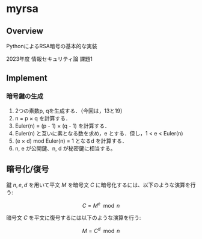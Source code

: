 # myrsa

## Overview

PythonによるRSA暗号の基本的な実装

2023年度 情報セキュリティ論 課題1

## Implement

### 暗号鍵の生成

 1. 2つの素数p, qを生成する．（今回は，13と19）
 1. n = p × q を計算する．
 1. Euler(n) = (p - 1) × (q - 1) を計算する．
 1. Euler(n) と互いに素となる数を求め，e とする．但し，1 < e < Euler(n)
 1. (e × d) mod Euler(n) = 1 となるd を計算する．
 1. n, e が公開鍵、n, d が秘密鍵に相当する。

## 暗号化/復号

鍵 $n, e, d$ を用いて平文 $M$ を暗号文 $C$ に暗号化するには、以下のような演算を行う:

$$
C = M^e \mod n
$$

暗号文 $C$ を平文に復号するには以下のような演算を行う:

$$
M = C^d \mod n
$$
